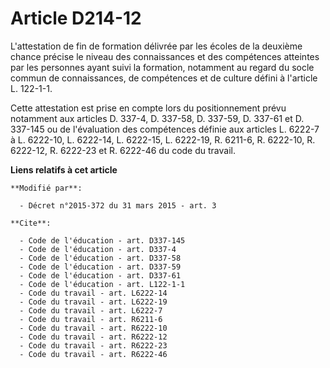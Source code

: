 # Article D214-12

L'attestation de fin de formation délivrée par les écoles de la deuxième chance précise le niveau des connaissances et des
compétences atteintes par les personnes ayant suivi la formation, notamment au regard du      socle commun de connaissances,
de compétences et de culture défini à l'article L. 122-1-1. 

Cette attestation est prise en compte lors du positionnement prévu notamment aux articles D. 337-4, 
D. 337-58, D. 337-59, D. 337-61 et D. 337-145 ou de l'évaluation des compétences définie aux articles L. 6222-7 à L. 6222-10,
L. 6222-14, L. 6222-15, L. 6222-19, R. 6211-6, R. 6222-10, R. 6222-12, R. 6222-23 et R. 6222-46 du code du travail.

**Liens relatifs à cet article**

	**Modifié par**:

	  - Décret n°2015-372 du 31 mars 2015 - art. 3

	**Cite**:

	  - Code de l'éducation - art. D337-145
	  - Code de l'éducation - art. D337-4
	  - Code de l'éducation - art. D337-58
	  - Code de l'éducation - art. D337-59
	  - Code de l'éducation - art. D337-61
	  - Code de l'éducation - art. L122-1-1
	  - Code du travail - art. L6222-14
	  - Code du travail - art. L6222-19
	  - Code du travail - art. L6222-7
	  - Code du travail - art. R6211-6
	  - Code du travail - art. R6222-10
	  - Code du travail - art. R6222-12
	  - Code du travail - art. R6222-23
	  - Code du travail - art. R6222-46
